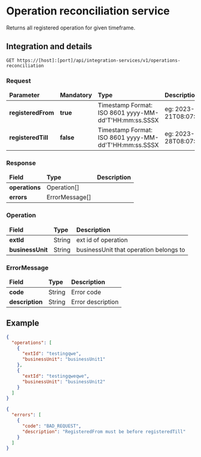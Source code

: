 # Operation reconciliation service

<p>
Returns all registered operation for given timeframe.
</p>

## Integration and details

`GET https://[host]:[port]/api/integration-services/v1/operations-reconciliation`

### Request

<table>
	<thead>
		<tr>
			<td><b>Parameter</b></td>
            <td><b>Mandatory</b></td>
			<td><b>Type</b></td>
			<td><b>Description</b></td>
		</tr>
	</thead>
	<tbody>
		<tr>
			<td><b>registeredFrom</b></td>
            <td><b>true</b></td>
			<td>
                Timestamp
                Format: ISO 8601
                yyyy-MM-dd'T'HH:mm:ss.SSSX</td>
			<td>
                eg: 2023-08-21T08:07:34.605Z
            </td>
		</tr>
		<tr>
			<td><b>registeredTill</b></td>
 <td><b>false</b></td>
			<td>
                Timestamp
                Format: ISO 8601
                yyyy-MM-dd'T'HH:mm:ss.SSSX</td>
			<td>
                eg: 2023-08-28T08:07:34.605Z
            </td>
		</tr>
</tbody>
</table>


### Response

<table>
	<thead>
		<tr>
			<td><b>Field</b></td>
			<td><b>Type</b></td>
			<td><b>Description</b></td>
		</tr>
	</thead>
	<tbody>
		<tr>
			<td><b>operations</b></td>
			<td>Operation[]</td>
			<td>
            </td>
		</tr>
		<tr>
			<td><b>errors</b></td>
			<td>ErrorMessage[]</td>
			<td>
            </td>
		</tr>
</tbody>
</table>

### Operation

<table>
	<thead>
		<tr>
			<td><b>Field</b></td>
			<td><b>Type</b></td>
			<td><b>Description</b></td>
		</tr>
	</thead>
	<tbody>
		<tr>
			<td><b>extId</b></td>
			<td>String</td>
			<td>ext id of operation</td>
		</tr>
		<tr>
			<td><b>businessUnit</b></td>
			<td>String</td>
			<td>businessUnit that operation belongs to </td>
		</tr>
</tbody>
</table>


### ErrorMessage

<table>
	<thead>
		<tr>
			<td><b>Field</b></td>
			<td><b>Type</b></td>
			<td><b>Description</b></td>
		</tr>
	</thead>
	<tbody>
		<tr>
			<td><b>code</b></td>
			<td>String</td>
			<td>Error code</td>
		</tr>
		<tr>
			<td><b>description</b></td>
			<td>String</td>
			<td>Error description</td>
		</tr>
</tbody>
</table>



## Example

```json
{
  "operations": [
    {
      "extId": "testingqwe",
      "businessUnit": "businessUnit1"
    },
    {
      "extId": "testingqweqwe",
      "businessUnit": "businessUnit2"
    }
  ]
}
```

```json
{
  "errors": [
    {
      "code": "BAD_REQUEST",
      "description": "RegisteredFrom must be before registeredTill"
    }
  ]
}
```
